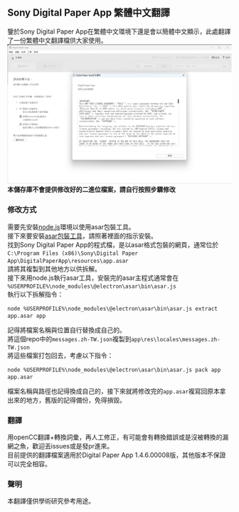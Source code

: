 ## Sony Digital Paper App 繁體中文翻譯
鑒於Sony Digital Paper App在繁體中文環境下還是會以簡體中文顯示，此處翻譯了一份繁體中文翻譯檔供大家使用。  
![screenshot](screenshot.png)
__本儲存庫不會提供修改好的二進位檔案，請自行按照步驟修改__

### 修改方式
需要先安裝[node.js](https://nodejs.org/)環境以使用asar包裝工具。  
接下來要安裝[asar包裝工具](https://github.com/electron/asar)，請照著裡面的指示安裝。  
找到Sony Digital Paper App的程式檔，是以asar格式包裝的網頁，通常位於
```C:\Program Files (x86)\Sony\Digital Paper App\DigitalPaperApp\resources\app.asar```  
請將其複製到其他地方以供拆解。  
接下來用node.js執行asar工具，安裝完的asar主程式通常會在  
```%USERPROFILE%\node_modules\@electron\asar\bin\asar.js```  
執行以下拆解指令：
```
node %USERPROFILE%\node_modules\@electron\asar\bin\asar.js extract app.asar app
```
記得將檔案名稱與位置自行替換成自己的。  
將這個repo中的`messages.zh-TW.json`複製到`app\res\locales\messages.zh-TW.json`  
將這些檔案打包回去，考慮以下指令：
```
node %USERPROFILE%\node_modules\@electron\asar\bin\asar.js pack app app.asar
```
檔案名稱與路徑也記得換成自己的，接下來就將修改完的`app.asar`複寫回原本拿出來的地方，舊版的記得備份，免得損毀。

### 翻譯
用openCC翻譯+轉換詞彙，再人工修正，有可能會有轉換錯誤或是沒被轉換的漏網之魚，歡迎丟issues或是發pr進來。  
目前提供的翻譯檔案適用於Digital Paper App 1.4.6.00008版，其他版本不保證可以完全相容。

### 聲明
本翻譯僅供學術研究參考用途。